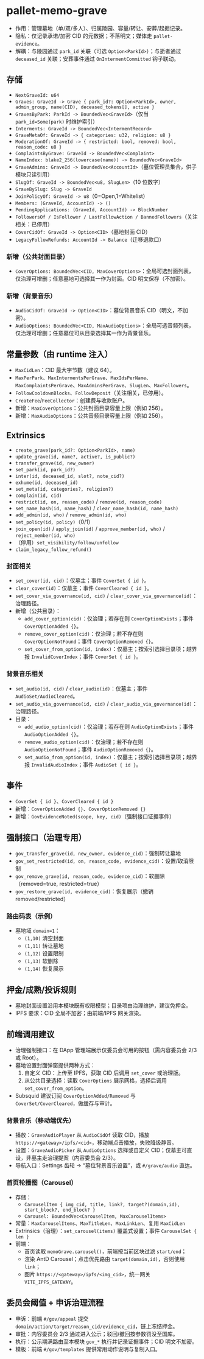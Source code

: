 # pallet-memo-grave

- 作用：管理墓地（单/双/多人）、归属陵园、容量/转让、安葬/起掘记录。
- 隐私：仅记录承诺/加密 CID 的元数据；不落明文；媒体走 `pallet-evidence`。
- 解耦：与陵园通过 `park_id` 关联（可选 `Option<ParkId>`）；与逝者通过 `deceased_id` 关联；安葬事件通过 `OnIntermentCommitted` 钩子联动。

## 存储
- `NextGraveId: u64`
- `Graves: GraveId -> Grave { park_id?: Option<ParkId>, owner, admin_group, name(CID), deceased_tokens[], active }`
- `GravesByPark: ParkId -> BoundedVec<GraveId>`（仅当 `park_id=Some(park)` 时维护索引）
- `Interments: GraveId -> BoundedVec<IntermentRecord>`
 - `GraveMetaOf: GraveId -> { categories: u32, religion: u8 }`
 - `ModerationOf: GraveId -> { restricted: bool, removed: bool, reason_code: u8 }`
 - `ComplaintsByGrave: GraveId -> BoundedVec<Complaint>`
 - `NameIndex: blake2_256(lowercase(name)) -> BoundedVec<GraveId>`
 - `GraveAdmins: GraveId -> BoundedVec<AccountId>`（墓位管理员集合，供子模块只读引用）
- `SlugOf: GraveId -> BoundedVec<u8, SlugLen>`（10 位数字）
- `GraveBySlug: Slug -> GraveId`
- `JoinPolicyOf: GraveId -> u8`（0=Open,1=Whitelist）
- `Members: (GraveId, AccountId) -> ()`
- `PendingApplications: (GraveId, AccountId) -> BlockNumber`
- `FollowersOf / IsFollower / LastFollowAction / BannedFollowers`（关注相关：已停用）
- `CoverCidOf: GraveId -> Option<CID>`（墓地封面 CID）
- `LegacyFollowRefunds: AccountId -> Balance`（迁移退款口）

### 新增（公共封面目录）
- `CoverOptions: BoundedVec<CID, MaxCoverOptions>`：全局可选封面列表，仅治理可增删；任意墓地可选择其一作为封面。CID 明文保存（不加密）。

### 新增（背景音乐）
- `AudioCidOf: GraveId -> Option<CID>`：墓位背景音乐 CID（明文，不加密）。
- `AudioOptions: BoundedVec<CID, MaxAudioOptions>`：全局可选音频列表，仅治理可增删；任意墓位可从目录选择其一作为背景音乐。

## 常量参数（由 runtime 注入）
- `MaxCidLen`：CID 最大字节数（建议 64）。
- `MaxPerPark`、`MaxIntermentsPerGrave`、`MaxIdsPerName`、`MaxComplaintsPerGrave`、`MaxAdminsPerGrave`、`SlugLen`、`MaxFollowers`。
- `FollowCooldownBlocks`、`FollowDeposit`（关注相关，已停用）。
- `CreateFee`/`FeeCollector`：创建费与收款账户。
- 新增：`MaxCoverOptions`：公共封面目录容量上限（例如 256）。
- 新增：`MaxAudioOptions`：公共音频目录容量上限（例如 256）。

## Extrinsics
- `create_grave(park_id?: Option<ParkId>, name)`
- `update_grave(id, name?, active?, is_public?)`
- `transfer_grave(id, new_owner)`
- `set_park(id, park_id?)`
- `inter(id, deceased_id, slot?, note_cid?)`
- `exhume(id, deceased_id)`
- `set_meta(id, categories?, religion?)`
- `complain(id, cid)`
- `restrict(id, on, reason_code)` / `remove(id, reason_code)`
- `set_name_hash(id, name_hash)` / `clear_name_hash(id, name_hash)`
- `add_admin(id, who)` / `remove_admin(id, who)`
- `set_policy(id, policy)`（0/1）
- `join_open(id)` / `apply_join(id)` / `approve_member(id, who)` / `reject_member(id, who)`
- （停用）`set_visibility/follow/unfollow`
- `claim_legacy_follow_refund()`

### 封面相关
- `set_cover(id, cid)`：仅墓主；事件 `CoverSet { id }`。
- `clear_cover(id)`：仅墓主；事件 `CoverCleared { id }`。
- `set_cover_via_governance(id, cid)` / `clear_cover_via_governance(id)`：治理路径。
- 新增（公共目录）：
  - `add_cover_option(cid)`：仅治理；若存在则 `CoverOptionExists`；事件 `CoverOptionAdded {}`。
  - `remove_cover_option(cid)`：仅治理；若不存在则 `CoverOptionNotFound`；事件 `CoverOptionRemoved {}`。
  - `set_cover_from_option(id, index)`：仅墓主；按索引选择目录项；越界报 `InvalidCoverIndex`；事件 `CoverSet { id }`。

### 背景音乐相关
- `set_audio(id, cid)` / `clear_audio(id)`：仅墓主；事件 `AudioSet/AudioCleared`。
- `set_audio_via_governance(id, cid)` / `clear_audio_via_governance(id)`：治理路径。
- 目录：
  - `add_audio_option(cid)`：仅治理；若存在则 `AudioOptionExists`；事件 `AudioOptionAdded {}`。
  - `remove_audio_option(cid)`：仅治理；若不存在则 `AudioOptionNotFound`；事件 `AudioOptionRemoved {}`。
  - `set_audio_from_option(id, index)`：仅墓主；按索引选择目录项；越界报 `InvalidAudioIndex`；事件 `AudioSet { id }`。

## 事件
- `CoverSet { id }`、`CoverCleared { id }`
- 新增：`CoverOptionAdded {}`、`CoverOptionRemoved {}`
- 新增：`GovEvidenceNoted(scope, key, cid)`（强制接口证据事件）

## 强制接口（治理专用）
- `gov_transfer_grave(id, new_owner, evidence_cid)`：强制转让墓地
- `gov_set_restricted(id, on, reason_code, evidence_cid)`：设置/取消限制
- `gov_remove_grave(id, reason_code, evidence_cid)`：软删除（removed=true, restricted=true）
- `gov_restore_grave(id, evidence_cid)`：恢复展示（撤销 removed/restricted）

### 路由码表（示例）
- 墓地域 `domain=1`：
  - `(1,10)` 清空封面
  - `(1,11)` 转让墓地
  - `(1,12)` 设置限制
  - `(1,13)` 软删除
  - `(1,14)` 恢复展示

## 押金/成熟/投诉规则
- 墓地封面设置沿用本模块既有权限模型；目录项由治理维护，建议免押金。
- IPFS 要求：CID 全局不加密；由前端/IPFS 网关渲染。

## 前端调用建议
- 治理强制接口：在 DApp 管理端展示仅委员会可用的按钮（需内容委员会 2/3 或 Root）。
- 墓地设置封面弹窗提供两种方式：
  1) 自定义 CID：上传至 IPFS，获取 CID 后调用 `set_cover` 或治理版。
  2) 从公共目录选择：读取 `CoverOptions` 展示网格，选择后调用 `set_cover_from_option`。
- Subsquid 建议订阅 `CoverOptionAdded/Removed` 与 `CoverSet/CoverCleared`，做缓存与审计。

### 背景音乐（移动端优先）
- 播放：`GraveAudioPlayer` 从 `AudioCidOf` 读取 CID，播放 `https://<gateway>/ipfs/<cid>`，移动端点击播放，失败降级静音。
- 设置：`GraveAudioPicker` 从 `AudioOptions` 选择或自定义 CID；仅墓主可直设，非墓主走治理提案（内容委员会 2/3）。
- 导航入口：Settings 齿轮 → “墓位背景音乐设置”，或 `#/grave/audio` 直达。

### 首页轮播图（Carousel）
- 存储：
  - `CarouselItem { img_cid, title, link?, target?(domain,id), start_block?, end_block? }`
  - `Carousel: BoundedVec<CarouselItem, MaxCarouselItems>`
- 常量：`MaxCarouselItems`、`MaxTitleLen`、`MaxLinkLen`、复用 `MaxCidLen`
- Extrinsics（治理）：`set_carousel(items)` 覆盖式设置；事件 `CarouselSet { len }`
- 前端：
  - 首页读取 `memoGrave.carousel()`，前端按当前区块过滤 `start/end`；
  - 渲染 AntD Carousel；点击优先路由 `target(domain,id)`，否则使用 `link`；
  - 图片 `https://<gateway>/ipfs/<img_cid>`，统一网关 `VITE_IPFS_GATEWAY`。

## 委员会阈值 + 申诉治理流程
- 申诉：前端 `#/gov/appeal` 提交 `domain/action/target/reason_cid/evidence_cid`，链上冻结押金。
- 审批：内容委员会 2/3 通过进入公示；驳回/撤回按参数罚没至国库。
- 执行：公示期满路由至本模块 `gov_*` 执行并记录证据事件；CID 明文不加密。
- 模板：前端 `#/gov/templates` 提供常用动作说明与复制入口。
